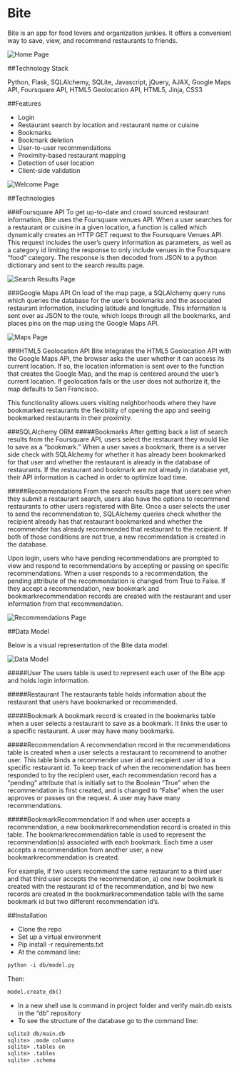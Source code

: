 Bite
============

Bite is an app for food lovers and organization junkies. It offers a convenient way to save, view, and recommend restaurants to friends. 

![Home Page](https://github.com/gabygandrade/FoodMapper/blob/master/static/img/home-srcshot.png)

##Technology Stack

Python, Flask, SQLAlchemy, SQLite, Javascript, jQuery, AJAX, Google Maps API, Foursquare API, HTML5 Geolocation API, HTML5, Jinja, CSS3

##Features
- Login
- Restaurant search by location and restaurant name or cuisine
- Bookmarks
- Bookmark deletion
- User-to-user recommendations
- Proximity-based restaurant mapping
- Detection of user location
- Client-side validation

![Welcome Page](https://github.com/gabygandrade/FoodMapper/blob/master/static/img/welcome-srcshot.png)

##Technologies

###Foursquare API
To get up-to-date and crowd sourced restaurant information, Bite uses the Foursquare venues API. When a user searches for a restaurant or cuisine in a given location, a function is called which dynamically creates an HTTP GET request to the Foursquare Venues API. This request includes the user’s query information as parameters, as well as a category id limiting the response to only include venues in the Foursquare “food” category. The response is then decoded from JSON to a python dictionary and sent to the search results page.

![Search Results Page](https://github.com/gabygandrade/FoodMapper/blob/master/static/img/search-results-srcshot.png)

###Google Maps API
On load of the map page, a SQLAlchemy query runs which queries the database for the user’s bookmarks and the associated restaurant information, including latitude and longitude. This information is sent over as JSON to the route, which loops through all the bookmarks, and places pins on the map using the Google Maps API. 

![Maps Page](https://github.com/gabygandrade/FoodMapper/blob/master/static/img/map-srcshot.png)

###HTML5 Geolocation API
Bite integrates the HTML5 Geolocation API with the Google Maps API, the browser asks the user whether it can access its current location. If so, the location information is sent over to the function that creates the Google Map, and the map is centered around the user’s current location. If geolocation fails or the user does not authorize it, the map defaults to San Francisco.

This functionality allows users visiting neighborhoods where they have bookmarked restaurants the flexibility of opening the app and seeing bookmarked restaurants in their proximity. 

###SQLAlchemy ORM
#####Bookmarks
After getting back a list of search results from the Foursquare API, users select the restaurant they would like to save as a “bookmark.” When a user saves a bookmark, there is a server side check with SQLAlchemy for whether it has already been bookmarked for that user and whether the restaurant is already in the database of restaurants. If the restaurant and bookmark are not already in database yet, their API information is cached in order to optimize load time. 

#####Recommendations
From the search results page that users see when they submit a restaurant search, users also have the options to recommend restaurants to other users registered with Bite. Once a user selects the user to send the recommendation to, SQLAlchemy queries check whether the recipient already has that restaurant bookmarked and whether the recommender has already recommended that restaurant to the recipient. If both of those conditions are not true, a new recommendation is created in the database.

Upon login, users who have pending recommendations are prompted to view and respond to recommendations by accepting or passing on specific recommendations. When a user responds to a recommendation, the pending attribute of the recommendation is changed from True to False. If they accept a recommendation, new bookmark and bookmarkrecommendation records are created with the restaurant and user information from that recommendation. 

![Recommendations Page](https://github.com/gabygandrade/FoodMapper/blob/master/static/img/recommendations-scrshot.png)

##Data Model

Below is a visual representation of the Bite data model:

![Data Model](https://github.com/gabygandrade/FoodMapper/blob/master/static/img/data_model.png)

#####User
The users table is used to represent each user of the Bite app and holds login information.

#####Restaurant
The restaurants table holds information about the restaurant that users have bookmarked or recommended. 

#####Bookmark
A bookmark record is created in the bookmarks table when a user selects a restaurant to save as a bookmark. It links the user to a specific restaurant. A user may have many bookmarks.

#####Recommendation
A recommendation record in the recommendations table is created when a user selects a restaurant to recommend to another user. This table binds a recommender user id and recipient user id to a specific restaurant id. To keep track of when the recommendation has been responded to by the recipient user, each recommendation record has a “pending” attribute that is initially set to the Boolean “True” when the recommendation is first created, and is changed to “False” when the user approves or passes on the request. A user may have many recommendations. 

#####BookmarkRecommendation
If and when user accepts a recommendation, a new bookmarkrecommendation record is created in this table. The bookmarkrecommendation table is used to represent the recommendation(s) associated with each bookmark. Each time a user accepts a recommendation from another user, a new bookmarkrecommendation is created. 

For example, if two users recommend the same restaurant to a third user and that third user accepts the recommendation, a) one new bookmark is created with the restaurant id of the recommendation, and b) two new records are created in the bookmarkrecommendation table with the same bookmark id but two different recommendation id’s.

##Installation

- Clone the repo
- Set up a virtual environment
- Pip install -r requirements.txt
- At the command line:
```xml
python -i db/model.py
```
Then:
```xml
model.create_db()
```
- In a new shell use ls command in project folder and verify main.db exists in the “db” repository
- To see the structure of the database go to the command line:
```xml
sqlite3 db/main.db 
sqlite> .mode columns
sqlite> .tables on
sqlite> .tables 
sqlite> .schema
```




